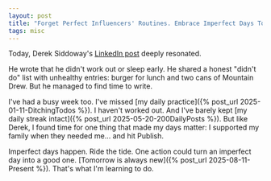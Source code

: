```yaml
---
layout: post
title: "Forget Perfect Influencers' Routines. Embrace Imperfect Days Too"
tags: misc
---
```


Today, Derek Siddoway's [LinkedIn post](https://www.linkedin.com/posts/dereksiddoway_heres-a-list-of-everything-i-did-and-didnt-activity-7361613401061560322-2d82) deeply resonated.

He wrote that he didn't work out or sleep early. He shared a honest "didn't do" list with unhealthy entries: burger for lunch and two cans of Mountain Drew. But he managed to find time to write.

I've had a busy week too. I've missed [my daily practice]({% post_url 2025-01-11-DitchingTodos %}). I haven't worked out. And I've barely kept [my daily streak intact]({% post_url 2025-05-20-200DailyPosts %}). But like Derek, I found time for one thing that made my days matter: I supported my family when they needed me... and hit Publish.

Imperfect days happen. Ride the tide. One action could turn an imperfect day into a good one. [Tomorrow is always new]({% post_url 2025-08-11-Present %}). That's what I'm learning to do.
